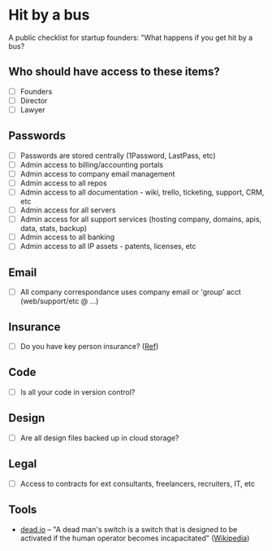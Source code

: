 # Hit by a bus
A public checklist for startup founders: "What happens if you get hit by a bus?

## Who should have access to these items?
* [ ] Founders
* [ ] Director
* [ ] Lawyer

## Passwords
* [ ] Passwords are stored centrally (1Password, LastPass, etc)
* [ ] Admin access to billing/accounting portals
* [ ] Admin access to company email management
* [ ] Admin access to all repos
* [ ] Admin access to all documentation - wiki, trello, ticketing, support, CRM, etc
* [ ] Admin access for all servers
* [ ] Admin access for all support services (hosting company, domains, apis, data, stats, backup)
* [ ] Admin access to all banking
* [ ] Admin access to all IP assets - patents, licenses, etc

## Email
* [ ] All company correspondance uses company email or 'group' acct (web/support/etc @ ...)

## Insurance
* [ ] Do you have key person insurance? ([Ref](https://en.wikipedia.org/wiki/Key_person_insurance))

## Code
* [ ] Is all your code in version control?

## Design
* [ ] Are all design files backed up in cloud storage?

## Legal
* [ ] Access to contracts for ext consultants, freelancers, recruiters, IT, etc

## Tools
* [dead.io](https://dead.io/) – "A dead man's switch is a switch that is designed to be activated if the human operator becomes incapacitated" ([Wikipedia](https://en.wikipedia.org/wiki/Dead_man%27s_switch))

